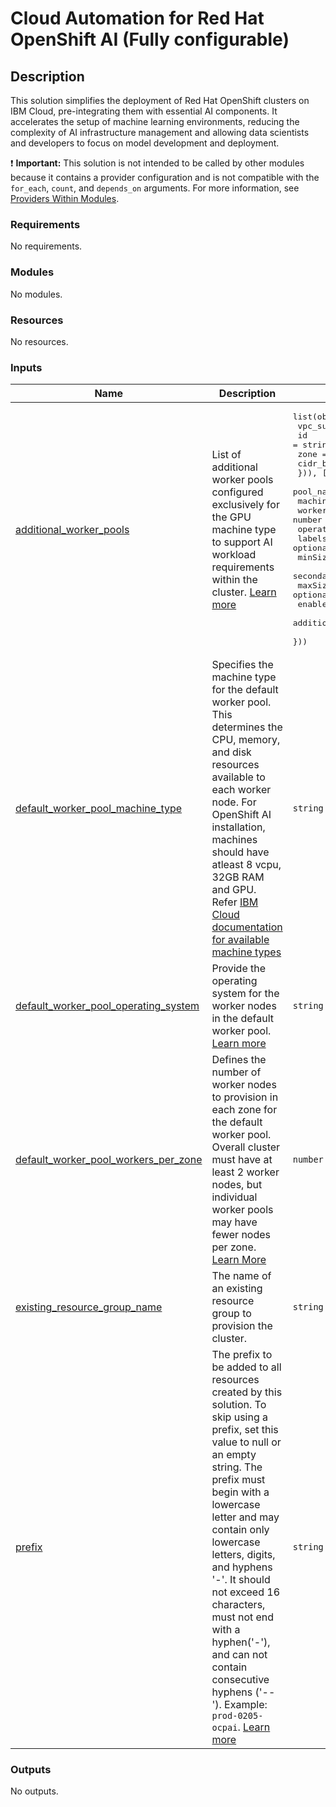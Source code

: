 # Cloud Automation for Red Hat OpenShift AI (Fully configurable)

## Description

This solution simplifies the deployment of Red Hat OpenShift clusters on IBM Cloud, pre-integrating them with essential AI components. It accelerates the setup of machine learning environments, reducing the complexity of AI infrastructure management and allowing data scientists and developers to focus on model development and deployment.

:exclamation: **Important:** This solution is not intended to be called by other modules because it contains a provider configuration and is not compatible with the `for_each`, `count`, and `depends_on` arguments. For more information, see [Providers Within Modules](https://developer.hashicorp.com/terraform/language/modules/develop/providers).

<!-- BEGINNING OF PRE-COMMIT-TERRAFORM DOCS HOOK -->
### Requirements

No requirements.

### Modules

No modules.

### Resources

No resources.

### Inputs

| Name | Description | Type | Default | Required |
|------|-------------|------|---------|:--------:|
| <a name="input_additional_worker_pools"></a> [additional\_worker\_pools](#input\_additional\_worker\_pools) | List of additional worker pools configured exclusively for the GPU machine type to support AI workload requirements within the cluster. [Learn more](https://github.com/terraform-ibm-modules/terraform-ibm-ocp-ai/blob/main/solutions/fully-configurable/DA_docs.md#options-with-worker-pools) | <pre>list(object({<br/>    vpc_subnets = optional(list(object({<br/>      id         = string<br/>      zone       = string<br/>      cidr_block = string<br/>    })), [])<br/>    pool_name                     = string<br/>    machine_type                  = string<br/>    workers_per_zone              = number<br/>    operating_system              = string<br/>    labels                        = optional(map(string))<br/>    minSize                       = optional(number)<br/>    secondary_storage             = optional(string)<br/>    maxSize                       = optional(number)<br/>    enableAutoscaling             = optional(bool)<br/>    additional_security_group_ids = optional(list(string))<br/>  }))</pre> | <pre>[<br/>  {<br/>    "machine_type": "gx3.16x80.l4",<br/>    "operating_system": "RHCOS",<br/>    "pool_name": "gpu",<br/>    "secondary_storage": "300gb.5iops-tier",<br/>    "workers_per_zone": 1<br/>  }<br/>]</pre> | no |
| <a name="input_default_worker_pool_machine_type"></a> [default\_worker\_pool\_machine\_type](#input\_default\_worker\_pool\_machine\_type) | Specifies the machine type for the default worker pool. This determines the CPU, memory, and disk resources available to each worker node. For OpenShift AI installation, machines should have atleast 8 vcpu, 32GB RAM and GPU. Refer [IBM Cloud documentation for available machine types](https://cloud.ibm.com/docs/openshift?topic=openshift-vpc-flavors) | `string` | `"bx2.8x32"` | no |
| <a name="input_default_worker_pool_operating_system"></a> [default\_worker\_pool\_operating\_system](#input\_default\_worker\_pool\_operating\_system) | Provide the operating system for the worker nodes in the default worker pool. [Learn more](https://cloud.ibm.com/docs/openshift?topic=openshift-ai-addon-install&interface=ui#ai-min) | `string` | `"RHCOS"` | no |
| <a name="input_default_worker_pool_workers_per_zone"></a> [default\_worker\_pool\_workers\_per\_zone](#input\_default\_worker\_pool\_workers\_per\_zone) | Defines the number of worker nodes to provision in each zone for the default worker pool. Overall cluster must have at least 2 worker nodes, but individual worker pools may have fewer nodes per zone. [Learn More](https://cloud.ibm.com/docs/openshift?topic=openshift-ai-addon-install&interface=ui#ai-min) | `number` | `2` | no |
| <a name="input_existing_resource_group_name"></a> [existing\_resource\_group\_name](#input\_existing\_resource\_group\_name) | The name of an existing resource group to provision the cluster. | `string` | `"Default"` | no |
| <a name="input_prefix"></a> [prefix](#input\_prefix) | The prefix to be added to all resources created by this solution. To skip using a prefix, set this value to null or an empty string. The prefix must begin with a lowercase letter and may contain only lowercase letters, digits, and hyphens '-'. It should not exceed 16 characters, must not end with a hyphen('-'), and can not contain consecutive hyphens ('--'). Example: `prod-0205-ocpai`. [Learn more](https://terraform-ibm-modules.github.io/documentation/#/prefix.md) | `string` | n/a | yes |

### Outputs

No outputs.
<!-- END OF PRE-COMMIT-TERRAFORM DOCS HOOK -->
